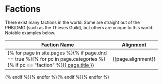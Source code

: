 # Factions

There exist many factions in the world.  Some are straight out of the PHB/DMG (such as the Thieves Guild), but others are unique to this world.  Notable examples below.


Faction Name | Alignment
--- | ---
{% for page in site.pages %}{% if page.dnd == true %}{% for pc in page.categories %}{% if pc == "faction" %}<a href="{{site.baseurl}}{{ page.url }}">{{ page.title }}</a> | {{page.alignment}}
{% endif %}{% endfor %}{% endif %}{% endfor %}
